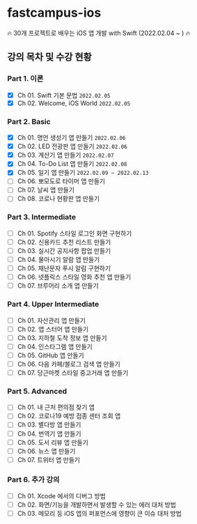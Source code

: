 # fastcampus-ios
🔥 30개 프로젝트로 배우는 iOS 앱 개발 with Swift (2022.02.04 ~ ) 🔥 


## 강의 목차 및 수강 현황

### Part 1. 이론
- [X] Ch 01. Swift 기본 문법 `2022.02.05`
- [X] Ch 02. Welcome, iOS World `2022.02.05`

### Part 2. Basic
- [X] Ch 01. 명언 생성기 앱 만들기 `2022.02.06`
- [X] Ch 02. LED 전광판 앱 만들기 `2022.02.06`
- [X] Ch 03. 계산기 앱 만들기 `2022.02.07`
- [X] Ch 04. To-Do List 앱 만들기 `2022.02.08`
- [X] Ch 05. 일기 앱 만들기 `2022.02.09 ~ 2022.02.13`
- [ ] Ch 06. 뽀모도로 타이머 앱 만들기
- [ ] Ch 07. 날씨 앱 만들기
- [ ] Ch 08. 코로나 현황판 앱 만들기

### Part 3. Intermediate
- [ ] Ch 01. Spotify 스타일 로그인 화면 구현하기
- [ ] Ch 02. 신용카드 추천 리스트 만들기
- [ ] Ch 03. 실시간 공지사항 팝업 만들기
- [ ] Ch 04. 물마시기 알람 앱 만들기
- [ ] Ch 05. 재난문자 푸시 알림 구현하기
- [ ] Ch 06. 넷플릭스 스타일 영화 추천 앱 만들기
- [ ] Ch 07. 브루어리 소개 앱 만들기

### Part 4. Upper Intermediate
- [ ] Ch 01. 자산관리 앱 만들기
- [ ] Ch 02. 앱 스터어 앱 만들기
- [ ] Ch 03. 지하철 도착 정보 앱 만들기
- [ ] Ch 04. 인스타그램 앱 만들기
- [ ] Ch 05. GitHub 앱 만들기
- [ ] Ch 06. 다음 카페/블로그 검색 앱 만들기
- [ ] Ch 07. 당근마켓 스타일 중고거래 앱 만들기

### Part 5. Advanced
- [ ] Ch 01. 내 근처 편의점 찾기 앱
- [ ] Ch 02. 코로나19 예방 접종 센터 조회 앱
- [ ] Ch 03. 별다방 앱 만들기
- [ ] Ch 04. 번역기 앱 만들기
- [ ] Ch 05. 도서 리뷰 앱 만들기
- [ ] Ch 06. 뉴스 앱 만들기
- [ ] Ch 07. 트위터 앱 만들기

### Part 6. 추가 강의
- [ ] Ch 01. Xcode 에서의 디버그 방법
- [ ] Ch 02. 화면/기능을 개발하면서 발생할 수 있는 에러 대처 방법
- [ ] Ch 03. 메모리 등 iOS 앱의 퍼포먼스에 영향이 큰 이슈 대처 방법

